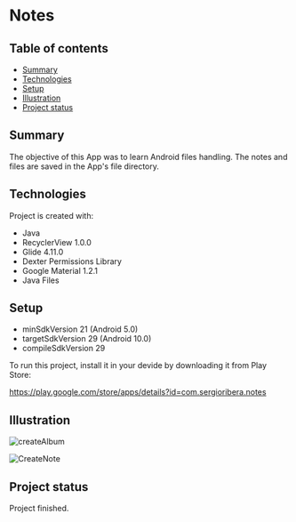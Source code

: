 # Notes


## Table of contents
* [Summary](#summary)
* [Technologies](#technologies)
* [Setup](#setup)
* [Illustration](#illustration)
* [Project status](#project-status)

## Summary
The objective of this App was to learn Android files handling. The notes and files are saved in the App's file directory.
	
## Technologies

Project is created with:

* Java
* RecyclerView 1.0.0
* Glide 4.11.0
* Dexter Permissions Library
* Google Material 1.2.1
* Java Files
	
## Setup

* minSdkVersion 21 (Android 5.0)
* targetSdkVersion 29 (Android 10.0)
* compileSdkVersion 29

To run this project, install it in your devide by downloading it from Play Store:

https://play.google.com/store/apps/details?id=com.sergioribera.notes


## Illustration

![createAlbum](https://user-images.githubusercontent.com/54866393/106032782-347d7280-60d1-11eb-9000-00a8b41b7abe.gif)

![CreateNote](https://user-images.githubusercontent.com/54866393/106032783-35160900-60d1-11eb-895f-8f10fcda3d2d.gif)

## Project status 

Project finished.
